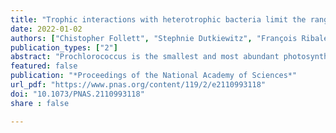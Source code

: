```yaml
---
title: "Trophic interactions with heterotrophic bacteria limit the range of Prochlorococcus"
date: 2022-01-02
authors: ["Chistopher Follett", "Stephnie Dutkiewitz", "François Ribalet", "Emily Zakem", "David Caron", "E.Virgnia Armbrust", "Michael J. Follow"]
publication_types: ["2"]
abstract: "Prochlorococcus is the smallest and most abundant photosynthetic organism on Earth and is thought to be confined to low-latitude regions by its requirement for warm waters. Latitudinal transects in the North Pacific, however, demonstrate that the poleward decrease of this species occurs across a wide range of temperatures. An additional mechanism is likely required. We use theory, computational models, and additional observational data to suggest that the poleward decrease is caused by an ecological interaction: a shared predator which consumes both Prochlorococcus and similar-sized heterotrophic bacteria. Understanding the fate of this organism requires a knowledge of the interconnected ecosystem of other organisms, where both direct and indirect interactions control community structure."
featured: false
publication: "*Proceedings of the National Academy of Sciences*"
url_pdf: "https://www.pnas.org/content/119/2/e2110993118"
doi: "10.1073/PNAS.2110993118"
share : false

---
```


